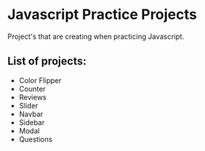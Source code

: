 # Javascript Practice Projects

Project's that are creating when practicing Javascript.

## List of projects:

* Color Flipper
* Counter
* Reviews
* Slider
* Navbar
* Sidebar
* Modal
* Questions